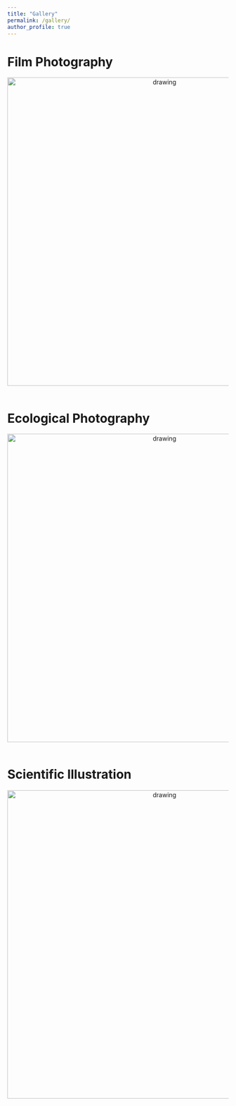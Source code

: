 ```yaml
---
title: "Gallery"
permalink: /gallery/
author_profile: true
---
```


# Film Photography
<center><img src="https://raw.githubusercontent.com/mbernste/mbernste.github.io/master/images/film_coast.jpg" alt="drawing" width="700"/></center>
<br>

# Ecological Photography
<center><img src="https://raw.githubusercontent.com/mbernste/mbernste.github.io/master/images/morocco.jpg" alt="drawing" width="700"/></center>
<br>

# Scientific Illustration
<center><img src="https://raw.githubusercontent.com/mbernste/mbernste.github.io/master/images/DSC02810.jpg" alt="drawing" width="700"/></center>
<br>

